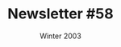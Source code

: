 ---
title: "Newsletter #58"
date: "Winter 2003"
pdf: "https://archive.org/details/interspecies-communication-newsletter-0058"
---